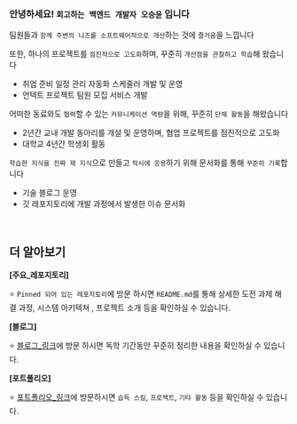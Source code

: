 
### 안녕하세요! `회고하는 백엔드 개발자 오승윤` 입니다

팀원들과 `함께 주변의 니즈를 소프트웨어적으로 개선`하는 것에 `즐거움`을 느낍니다

또한, 하나의 프로젝트를 `점진적으로 고도화`하며, 꾸준히 `개선점을 관찰하고 학습`해 왔습니다

- 취업 준비 일정 관리 자동화 스케줄러 개발 및 운영
- 언텍트 프로젝트 팀원 모집 서비스 개발

어떠한 동료와도 `협력`할 수 있는 `커뮤니케이션 역량`을 위해, 꾸준히 `단체 활동`을 해왔습니다

- 2년간 교내 개발 동아리를 개설 및 운영하며, 협업 프로젝트를 점진적으로 고도화
- 대학교 4년간 학생회 활동

`학습한 지식을 진짜 제 지식`으로 만들고 `적시에 응용`하기 위해 문서화를 통해 `꾸준히 기록`합니다

- 기술 블로그 운영
- 깃 레포지토리에 개발 과정에서 발생한 이슈 문서화

</br>

## 더 알아보기

**[주요_레포지토리]**

⭐ `Pinned 되어 있는 레포지토리`에 방문 하시면 `README.md`를 통해 상세한 도전 과제 해결 과정, 시스템 아키텍쳐 , 프로젝트 소개 등을 확인하실 수 있습니다.

**[블로그]**

⭐ [블로그_링크](https://onlyforus-blog.tistory.com)에 방문 하시면 독학 기간동안 꾸준히 정리한 내용을 확인하실 수 있습니다.


**[포트폴리오]**


⭐ [포트폴리오_링크](https://citrine-sing-062.notion.site/a123b87b33c54a40ac6f54b296f5f8a9)에 방문하시면 `습득 스킬`, `프로젝트`, `기타 활동` 등을 확인하실 수 있습니다.

